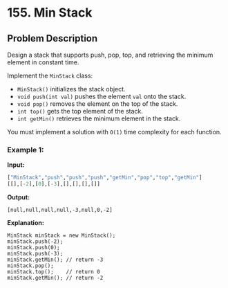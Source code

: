 # 155. Min Stack
## Problem Description

Design a stack that supports push, pop, top, and retrieving the minimum element in constant time.

Implement the `MinStack` class:

- `MinStack()` initializes the stack object.
- `void push(int val)` pushes the element `val` onto the stack.
- `void pop()` removes the element on the top of the stack.
- `int top()` gets the top element of the stack.
- `int getMin()` retrieves the minimum element in the stack.

You must implement a solution with `O(1)` time complexity for each function.

### Example 1:

**Input:**
```python
["MinStack","push","push","push","getMin","pop","top","getMin"]
[[],[-2],[0],[-3],[],[],[],[]]
```

**Output:**
```
[null,null,null,null,-3,null,0,-2]
```

**Explanation:**
```
MinStack minStack = new MinStack();
minStack.push(-2);
minStack.push(0);
minStack.push(-3);
minStack.getMin(); // return -3
minStack.pop();
minStack.top();    // return 0
minStack.getMin(); // return -2
```